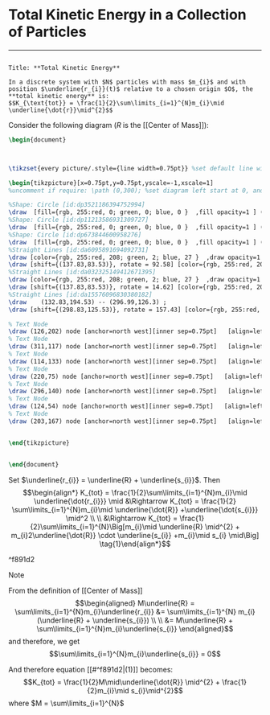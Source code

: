 # Total Kinetic Energy in a Collection of Particles
---

```ad-Definition

Title: **Total Kinetic Energy**

In a discrete system with $N$ particles with mass $m_{i}$ and with position $\underline{r_{i}}(t)$ relative to a chosen origin $O$, the **total kinetic energy** is:
$$K_{\text{tot}} = \frac{1}{2}\sum\limits_{i=1}^{N}m_{i}\mid \underline{\dot{r}}\mid^{2}$$
```

Consider the following diagram ($R$ is the [[Center of Mass]]):
```tikz
\begin{document}



\tikzset{every picture/.style={line width=0.75pt}} %set default line width to 0.75pt        

\begin{tikzpicture}[x=0.75pt,y=0.75pt,yscale=-1,xscale=1]
%uncomment if require: \path (0,300); %set diagram left start at 0, and has height of 300

%Shape: Circle [id:dp3521186394752994] 
\draw  [fill={rgb, 255:red, 0; green, 0; blue, 0 }  ,fill opacity=1 ] (129.3,194.53) .. controls (129.3,192.58) and (130.88,191) .. (132.83,191) .. controls (134.78,191) and (136.37,192.58) .. (136.37,194.53) .. controls (136.37,196.48) and (134.78,198.07) .. (132.83,198.07) .. controls (130.88,198.07) and (129.3,196.48) .. (129.3,194.53) -- cycle ;
%Shape: Circle [id:dp11213586931309727] 
\draw  [fill={rgb, 255:red, 0; green, 0; blue, 0 }  ,fill opacity=1 ] (134.3,83.53) .. controls (134.3,81.58) and (135.88,80) .. (137.83,80) .. controls (139.78,80) and (141.37,81.58) .. (141.37,83.53) .. controls (141.37,85.48) and (139.78,87.07) .. (137.83,87.07) .. controls (135.88,87.07) and (134.3,85.48) .. (134.3,83.53) -- cycle ;
%Shape: Circle [id:dp673844600958276] 
\draw  [fill={rgb, 255:red, 0; green, 0; blue, 0 }  ,fill opacity=1 ] (295.3,125.53) .. controls (295.3,123.58) and (296.88,122) .. (298.83,122) .. controls (300.78,122) and (302.37,123.58) .. (302.37,125.53) .. controls (302.37,127.48) and (300.78,129.07) .. (298.83,129.07) .. controls (296.88,129.07) and (295.3,127.48) .. (295.3,125.53) -- cycle ;
%Straight Lines [id:da6095891694092731] 
\draw [color={rgb, 255:red, 208; green, 2; blue, 27 }  ,draw opacity=1 ]   (132.83,194.53) -- (137.74,85.53) ;
\draw [shift={(137.83,83.53)}, rotate = 92.58] [color={rgb, 255:red, 208; green, 2; blue, 27 }  ,draw opacity=1 ][line width=0.75]    (10.93,-3.29) .. controls (6.95,-1.4) and (3.31,-0.3) .. (0,0) .. controls (3.31,0.3) and (6.95,1.4) .. (10.93,3.29)   ;
%Straight Lines [id:da032325149412671395] 
\draw [color={rgb, 255:red, 208; green, 2; blue, 27 }  ,draw opacity=1 ]   (298.83,125.53) -- (139.77,84.04) ;
\draw [shift={(137.83,83.53)}, rotate = 14.62] [color={rgb, 255:red, 208; green, 2; blue, 27 }  ,draw opacity=1 ][line width=0.75]    (10.93,-3.29) .. controls (6.95,-1.4) and (3.31,-0.3) .. (0,0) .. controls (3.31,0.3) and (6.95,1.4) .. (10.93,3.29)   ;
%Straight Lines [id:da15576096830380182] 
\draw    (132.83,194.53) -- (296.99,126.3) ;
\draw [shift={(298.83,125.53)}, rotate = 157.43] [color={rgb, 255:red, 0; green, 0; blue, 0 }  ][line width=0.75]    (10.93,-3.29) .. controls (6.95,-1.4) and (3.31,-0.3) .. (0,0) .. controls (3.31,0.3) and (6.95,1.4) .. (10.93,3.29)   ;

% Text Node
\draw (126,202) node [anchor=north west][inner sep=0.75pt]   [align=left] {$\displaystyle O$};
% Text Node
\draw (311,117) node [anchor=north west][inner sep=0.75pt]   [align=left] {$\displaystyle R$};
% Text Node
\draw (114,133) node [anchor=north west][inner sep=0.75pt]   [align=left] {$\displaystyle \underline{r}_{i}$};
% Text Node
\draw (220,75) node [anchor=north west][inner sep=0.75pt]   [align=left] {$\displaystyle \underline{s}_{i}$};
% Text Node
\draw (296,140) node [anchor=north west][inner sep=0.75pt]   [align=left] {center of mass};
% Text Node
\draw (124,54) node [anchor=north west][inner sep=0.75pt]   [align=left] {$\displaystyle \underline{m}_{i}$};
% Text Node
\draw (203,167) node [anchor=north west][inner sep=0.75pt]   [align=left] {$\displaystyle \underline{R}$};


\end{tikzpicture}


\end{document}
```
Set $\underline{r_{i}} = \underline{R} + \underline{s_{i}}$. Then
$$\begin{align*} K_{tot} = \frac{1}{2}\sum\limits_{i=1}^{N}m_{i}\mid \underline{\dot{r_{i}}} \mid  &\Rightarrow K_{tot} = \frac{1}{2} \sum\limits_{i=1}^{N}m_{i}\mid \underline{\dot{R}} +\underline{\dot{s_{i}}} \mid^2   \\ \\ 
&\Rightarrow K_{tot} = \frac{1}{2}\sum\limits_{i=1}^{N}\Big[m_{i}\mid \underline{R} \mid^{2} + m_{i}2\underline{\dot{R}} \cdot \underline{s_{i}} +m_{i}\mid s_{i} \mid\Big] \tag{1}\end{align*}$$

^f891d2

>[!note]
>From the definition of [[Center of Mass]]
>$$\begin{aligned} M\underline{R} = \sum\limits_{i=1}^{N}m_{i}\underline{r_{i}} &= \sum\limits_{i=1}^{N} m_{i}(\underline{R} + \underline{s_{i}}) \\ \\
>&= M\underline{R} + \sum\limits_{i=1}^{N}m_{i}\underline{s_{i}} \end{aligned}$$
>and therefore, we get
>$$\sum\limits_{i=1}^{N}m_{i}\underline{s_{i}} = 0$$

And therefore equation [[#^f891d2|(1)]] becomes:
$$K_{tot} = \frac{1}{2}M\mid\underline{\dot{R}} \mid^{2} + \frac{1}{2}m_{i}\mid s_{i}\mid^{2}$$
where $M = \sum\limits_{i=1}^{N}$

